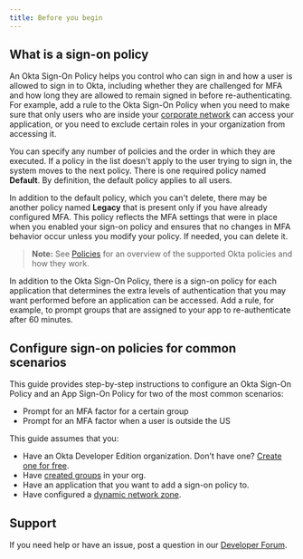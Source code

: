 ```yaml
---
title: Before you begin
---
```


## What is a sign-on policy

An Okta Sign-On Policy helps you control who can sign in and how a user is allowed to sign in to Okta, including whether they are challenged for MFA and how long they are allowed to remain signed in before re-authenticating. For example, add a rule to the Okta Sign-On Policy when you need to make sure that only users who are inside your [corporate network](/docs/reference/api/policy/#network-condition-object) can access your application, or you need to exclude certain roles in your organization from accessing it.

You can specify any number of policies and the order in which they are executed. If a policy in the list doesn't apply to the user trying to sign in, the system moves to the next policy. There is one required policy named **Default**. By definition, the default policy applies to all users.

In addition to the default policy, which you can't delete, there may be another policy named **Legacy** that is present only if you have already configured MFA. This policy reflects the MFA settings that were in place when you enabled your sign-on policy and ensures that no changes in MFA behavior occur unless you modify your policy. If needed, you can delete it.

> **Note:** See [Policies](/docs/concepts/policies) for an overview of the supported Okta policies and how they work.

In addition to the Okta Sign-On Policy, there is a sign-on policy for each application that determines the extra levels of authentication that you may want performed before an application can be accessed. Add a rule, for example, to prompt groups that are assigned to your app to re-authenticate after 60 minutes.

## Configure sign-on policies for common scenarios

This guide provides step-by-step instructions to configure an Okta Sign-On Policy and an App Sign-On Policy for two of the most common scenarios:

* <GuideLink link="../prompt-factor-group">Prompt for an MFA factor for a certain group</GuideLink>
* <GuideLink link="../prompt-factor-outside-us">Prompt for an MFA factor when a user is outside the US</GuideLink>

This guide assumes that you:

* Have an Okta Developer Edition organization. Don't have one? [Create one for free](https://developer.okta.com/signup).
* Have [created groups](/docs/reference/api/groups/) in your org.
* Have an application that you want to add a sign-on policy to.
* Have configured a [dynamic network zone](https://help.okta.com/en/prod/okta_help_CSH.htm#ext_Security_Network).

## Support

If you need help or have an issue, post a question in our [Developer Forum](https://devforum.okta.com).

<NextSectionLink/>
